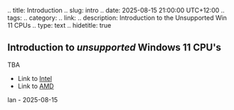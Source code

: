 .. title: Introduction
.. slug: intro
.. date: 2025-08-15 21:00:00 UTC+12:00
.. tags: 
.. category: 
.. link: 
.. description: Introduction to the Unsupported Win 11 CPUs 
.. type: text
.. hidetitle: true

## Introduction to *unsupported* Windows 11 CPU's

TBA

* Link to [Intel](intel.md)
* Link to [AMD](amd.md)

Ian - 2025-08-15
